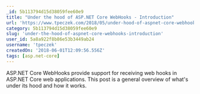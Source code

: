 ```yaml
---
_id: 5b113794d15d38059fee60e9
title: "Under the hood of ASP.NET Core WebHooks - Introduction"
url: 'https://www.tpeczek.com/2018/05/under-hood-of-aspnet-core-webhooks.html'
category: 5b113794d15d38059fee60e9
slug: 'under-the-hood-of-aspnet-core-webhooks-introduction'
user_id: 5a8a922f8b86e53b3449ab24
username: 'tpeczek'
createdOn: '2018-06-01T12:09:56.556Z'
tags: [asp.net-core]
---
```


ASP.NET Core WebHooks provide support for receiving web hooks in ASP.NET Core web applications. This post is a general overview of what's under its hood and how it works.
